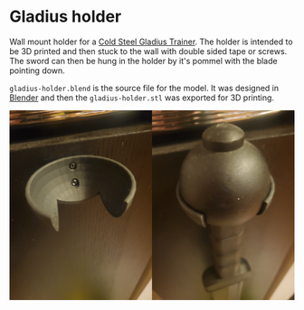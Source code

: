 # Gladius holder

Wall mount holder for a [Cold Steel Gladius Trainer](https://www.coldsteel.com/gladius-trainer/). The holder is intended to be 3D printed and then stuck to the wall with double sided tape or screws. The sword can then be hung in the holder by it's pommel with the blade pointing down.

`gladius-holder.blend` is the source file for the model. It was designed in [Blender](https://www.blender.org/) and then the  `gladius-holder.stl` was exported for 3D printing.

<img src="./photo-1.jpg" width="50%" alt="Photo of holder" /><img src="./photo-2.jpg" width="50%" alt="Photo of holder with sword" />
